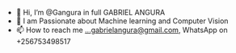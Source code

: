 - 👋 Hi, I’m @Gangura in full GABRIEL ANGURA
- 👀 I am Passionate about Machine learning and Computer Vision
- 📫 How to reach me ...gabrielangura@gmail.com, WhatsApp on +256753498517

<!---
Gangura/Gangura is a ✨ special ✨ repository because its `README.md` (this file) appears on your GitHub profile.
You can click the Preview link to take a look at your changes.
--->
